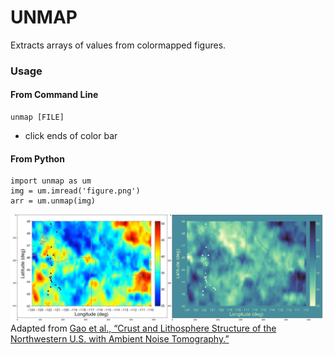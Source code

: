 UNMAP
======

Extracts arrays of values from colormapped figures.

### Usage

#### From Command Line
    unmap [FILE]
* click ends of color bar

#### From Python
    import unmap as um
    img = um.imread('figure.png')
    arr = um.unmap(img)

![Unmapped figure example](unmapped_example.png?raw=true "Unmapped figure")
Adapted from [Gao et al., “Crust and Lithosphere Structure of the Northwestern U.S. with Ambient Noise Tomography.”](https://www.sciencedirect.com/science/article/pii/S0012821X11000598)
